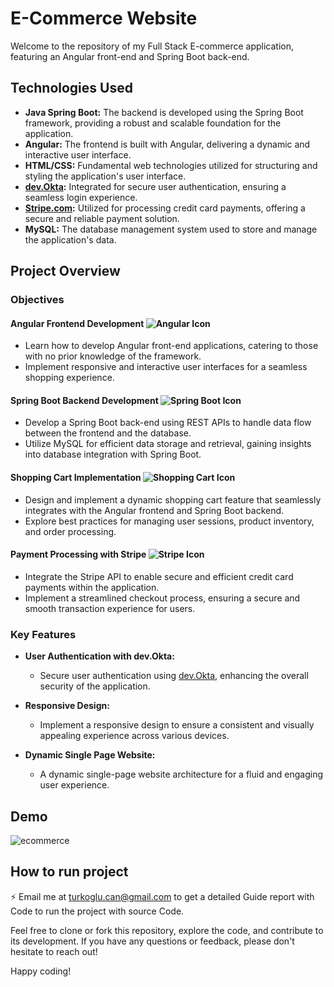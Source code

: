 # E-Commerce Website

Welcome to the repository of my Full Stack E-commerce application, featuring an Angular front-end and Spring Boot back-end.

## Technologies Used
- **Java Spring Boot:** The backend is developed using the Spring Boot framework, providing a robust and scalable foundation for the application.
- **Angular:** The frontend is built with Angular, delivering a dynamic and interactive user interface. 
- **HTML/CSS:** Fundamental web technologies utilized for structuring and styling the application's user interface.
- **[dev.Okta](https://dev.okta.com/):** Integrated for secure user authentication, ensuring a seamless login experience.
- **[Stripe.com](https://stripe.com/):** Utilized for processing credit card payments, offering a secure and reliable payment solution.
- **MySQL:** The database management system used to store and manage the application's data.

## Project Overview

### Objectives

#### Angular Frontend Development ![Angular Icon](https://img.icons8.com/color/48/000000/angularjs.png)
- Learn how to develop Angular front-end applications, catering to those with no prior knowledge of the framework.
- Implement responsive and interactive user interfaces for a seamless shopping experience.

#### Spring Boot Backend Development ![Spring Boot Icon](https://img.icons8.com/color/48/000000/spring-logo.png)
- Develop a Spring Boot back-end using REST APIs to handle data flow between the frontend and the database.
- Utilize MySQL for efficient data storage and retrieval, gaining insights into database integration with Spring Boot.

#### Shopping Cart Implementation ![Shopping Cart Icon](https://img.icons8.com/ios-filled/48/000000/shopping-cart.png)
- Design and implement a dynamic shopping cart feature that seamlessly integrates with the Angular frontend and Spring Boot backend.
- Explore best practices for managing user sessions, product inventory, and order processing.

#### Payment Processing with Stripe ![Stripe Icon](https://img.icons8.com/color/48/000000/stripe.png)
- Integrate the Stripe API to enable secure and efficient credit card payments within the application.
- Implement a streamlined checkout process, ensuring a secure and smooth transaction experience for users.


### Key Features

- **User Authentication with dev.Okta:** 
  - Secure user authentication using [dev.Okta](https://dev.okta.com/), enhancing the overall security of the application.

- **Responsive Design:** 
  - Implement a responsive design to ensure a consistent and visually appealing experience across various devices.

- **Dynamic Single Page Website:**
  - A dynamic single-page website architecture for a fluid and engaging user experience.


## Demo
![ecommerce](https://github.com/can-turko/E-commerce/assets/110769942/6ea2a2f6-48ee-4549-b42a-15abae22b63c)



## How to run project
⚡ Email me at turkoglu.can@gmail.com to get a detailed Guide report with Code to run the project with source Code.

Feel free to clone or fork this repository, explore the code, and contribute to its development. If you have any questions or feedback, please don't hesitate to reach out!

Happy coding!
